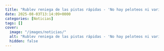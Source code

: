 ```yaml
---
title: "Rublev reniega de las pistas rápidas - 'No hay peloteos ni variedad táctica'"
date: 2025-08-03T13:14:09+0000
categories: [Noticias]
tags: []
cover:
  image: "/images/noticias/"
  alt: "Rublev reniega de las pistas rápidas - 'No hay peloteos ni variedad táctica'"
  hidden: false
---
```



